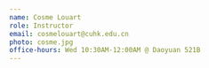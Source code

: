 ```yaml
---
name: Cosme Louart
role: Instructor
email: cosmelouart@cuhk.edu.cn
photo: cosme.jpg
office-hours: Wed 10:30AM-12:00AM @ Daoyuan 521B 
---
```


<!--[Schedule an appointment](https://mail.cuhk.edu.cn/){: .btn .btn-outline }-->
